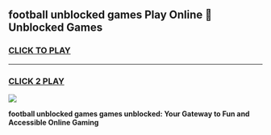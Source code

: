 
## football unblocked games Play Online 👋 Unblocked Games
<h3>
<a href="https://premium.freeplayer.one?title=football_unblocked_games&ref=19F">CLICK TO PLAY</a></h3>
<hr>

<h3>
<a href="https://premium.freeplayer.one?title=football_unblocked_games&ref=19F">CLICK 2 PLAY</a>
  
</h3>

<a href="https://premium.freeplayer.one?title=football_unblocked_games&ref=19F"><img src="https://clearcache.store/games.png"></a>


**football unblocked games games unblocked: Your Gateway to Fun and Accessible Online Gaming**
